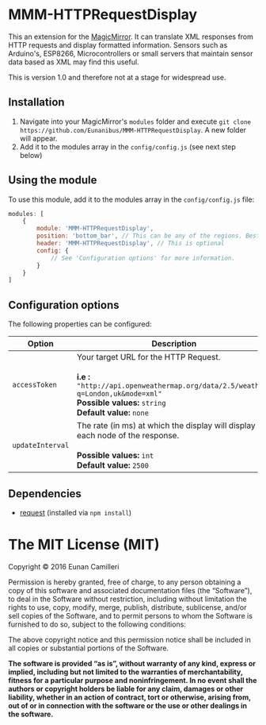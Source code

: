 # MMM-HTTPRequestDisplay
This an extension for the [MagicMirror](https://github.com/MichMich/MagicMirror). It can translate XML responses from HTTP requests and display formatted information. Sensors such as Arduino's, ESP8266, Microcontrollers or small servers that maintain sensor data based as XML may find this useful.

This is version 1.0 and therefore not at a stage for widespread use.

## Installation
1. Navigate into your MagicMirror's `modules` folder and execute `git clone https://github.com/Eunanibus/MMM-HTTPRequestDisplay`. A new folder will appear.
2. Add it to the modules array in the `config/config.js` (see next step below)

## Using the module

To use this module, add it to the modules array in the `config/config.js` file:
````javascript
modules: [
	{
		module: 'MMM-HTTPRequestDisplay',
		position: 'bottom_bar',	// This can be any of the regions. Best results in left or right regions.
		header: 'MMM-HTTPRequestDisplay', // This is optional
		config: {
			// See 'Configuration options' for more information.
		}
	}
]
````

## Configuration options

The following properties can be configured:


<table width="100%">
	<!-- why, markdown... -->
	<thead>
		<tr>
			<th>Option</th>
			<th width="100%">Description</th>
		</tr>
	<thead>
	<tbody>
		<tr>
			<td><code>accessToken</code></td>
			<td>Your target URL for the HTTP Request.<br>
				<br><b>i.e :</b> <code>"http://api.openweathermap.org/data/2.5/weather?q=London,uk&mode=xml"</code>
				<br><b>Possible values:</b> <code>string</code>
				<br><b>Default value:</b> <code>none</code>
			</td>
		</tr>
		<tr>
			<td><code>updateInterval</code></td>
			<td>The rate (in ms) at which the display will display each node of the response.<br>
				<br><b>Possible values:</b> <code>int</code>
				<br><b>Default value:</b> <code>2500</code>
			</td>
		</tr>
	</tbody>
</table>

## Dependencies
- [request](https://www.npmjs.com/package/request) (installed via `npm install`)

The MIT License (MIT)
=====================

Copyright © 2016 Eunan Camilleri

Permission is hereby granted, free of charge, to any person
obtaining a copy of this software and associated documentation
files (the “Software”), to deal in the Software without
restriction, including without limitation the rights to use,
copy, modify, merge, publish, distribute, sublicense, and/or sell
copies of the Software, and to permit persons to whom the
Software is furnished to do so, subject to the following
conditions:

The above copyright notice and this permission notice shall be
included in all copies or substantial portions of the Software.

**The software is provided “as is”, without warranty of any kind, express or implied, including but not limited to the warranties of merchantability, fitness for a particular purpose and noninfringement. In no event shall the authors or copyright holders be liable for any claim, damages or other liability, whether in an action of contract, tort or otherwise, arising from, out of or in connection with the software or the use or other dealings in the software.**
